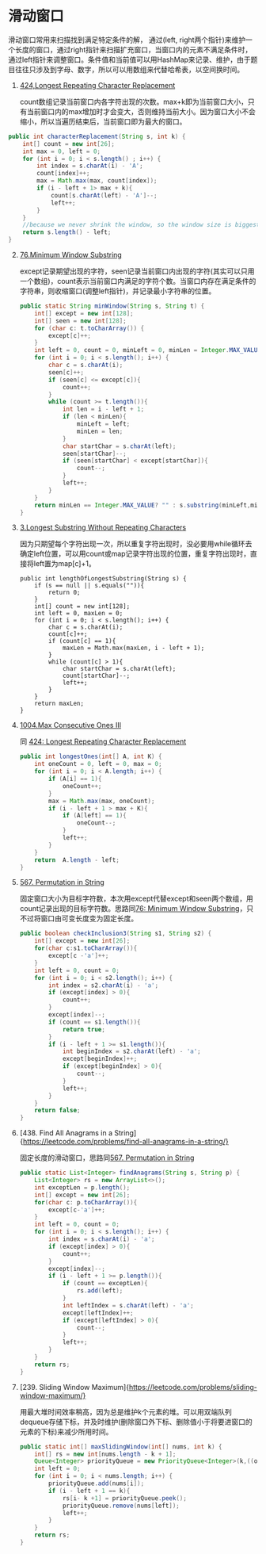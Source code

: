 # 滑动窗口

滑动窗口常用来扫描找到满足特定条件的解， 通过(left, right两个指针)来维护一个长度的窗口，通过right指针来扫描扩充窗口，当窗口内的元素不满足条件时，通过left指针来调整窗口。条件值和当前值可以用HashMap来记录、维护，由于题目往往只涉及到字母、数字，所以可以用数组来代替哈希表，以空间换时间。

1. [424,Longest Repeating Character Replacement](https://leetcode.com/problems/longest-repeating-character-replacement/)

   count数组记录当前窗口内各字符出现的次数。max+k即为当前窗口大小，只有当前窗口内的max增加时才会变大，否则维持当前大小。因为窗口大小不会缩小，所以当遍历结束后，当前窗口即为最大的窗口。

```java
public int characterReplacement(String s, int k) {
    int[] count = new int[26];
    int max = 0, left = 0;
    for (int i = 0; i < s.length() ; i++) {
        int index = s.charAt(i) - 'A';
        count[index]++;
        max = Math.max(max, count[index]);
        if (i - left + 1> max + k){
            count[s.charAt(left) - 'A']--;
            left++;
        }
    }
    //because we never shrink the window, so the window size is biggest at the end.
    return s.length() - left;
}
```

2. [76.Minimum Window Substring](https://leetcode.com/problems/minimum-window-substring/)

   except记录期望出现的字符，seen记录当前窗口内出现的字符(其实可以只用一个数组)，count表示当前窗口内满足的字符个数。当窗口内存在满足条件的字符串，则收缩窗口(调整left指针)，并记录最小字符串的位置。

   ```java
   public static String minWindow(String s, String t) {
       int[] except = new int[128];
       int[] seen = new int[128];
       for (char c: t.toCharArray()) {
           except[c]++;
       }
       int left = 0, count = 0, minLeft = 0, minLen = Integer.MAX_VALUE;
       for (int i = 0; i < s.length(); i++) {
           char c = s.charAt(i);
           seen[c]++;
           if (seen[c] <= except[c]){
               count++;
           }
           while (count >= t.length()){
               int len = i - left + 1;
               if (len < minLen){
                   minLeft = left;
                   minLen = len;
               }
               char startChar = s.charAt(left);
               seen[startChar]--;
               if (seen[startChar] < except[startChar]){
                   count--;
               }
               left++;
           }
       }
       return minLen == Integer.MAX_VALUE? "" : s.substring(minLeft,minLeft + minLen);
   }
   ```

   

3. [3.Longest Substring Without Repeating Characters](https://leetcode.com/problems/longest-substring-without-repeating-characters/)

   因为只期望每个字符出现一次，所以重复字符出现时，没必要用while循环去确定left位置，可以用count或map记录字符出现的位置，重复字符出现时，直接将left置为map[c]+1。

   ```
   public int lengthOfLongestSubstring(String s) {
       if (s == null || s.equals("")){
           return 0;
       }
       int[] count = new int[128];
       int left = 0, maxLen = 0;
       for (int i = 0; i < s.length(); i++) {
           char c = s.charAt(i);
           count[c]++;
           if (count[c] == 1){
               maxLen = Math.max(maxLen, i - left + 1);
           }
           while (count[c] > 1){
               char startChar = s.charAt(left);
               count[startChar]--;
               left++;
           }
       }
       return maxLen;
   }
   ```

4. [1004.Max Consecutive Ones III](https://leetcode.com/problems/max-consecutive-ones-iii/)

   同 [424: Longest Repeating Character Replacement](https://leetcode.com/problems/longest-repeating-character-replacement/)

   ```java
   public int longestOnes(int[] A, int K) {
       int oneCount = 0, left = 0, max = 0;
       for (int i = 0; i < A.length; i++) {
           if (A[i] == 1){
               oneCount++;
           }
           max = Math.max(max, oneCount);
           if (i - left + 1 > max + K){
               if (A[left] == 1){
                   oneCount--;
               }
               left++;
           }
       }
       return  A.length - left;
   }
   ```

   

5. [567. Permutation in String](https://leetcode.com/problems/permutation-in-string/)

   固定窗口大小为目标字符数，本次用except代替except和seen两个数组，用count记录出现的目标字符数。思路同[76: Minimum Window Substring](https://leetcode.com/problems/minimum-window-substring/)，只不过将窗口由可变长度变为固定长度。

   ```java
   public boolean checkInclusion3(String s1, String s2) {
       int[] except = new int[26];
       for(char c:s1.toCharArray()){
           except[c -'a']++;
       }
       int left = 0, count = 0;
       for (int i = 0; i < s2.length(); i++) {
           int index = s2.charAt(i) - 'a';
           if (except[index] > 0){
               count++;
           }
           except[index]--;
           if (count == s1.length()){
               return true;
           }
           if (i - left + 1 >= s1.length()){
               int beginIndex = s2.charAt(left) - 'a';
               except[beginIndex]++;
               if (except[beginIndex] > 0){
                   count--;
               }
               left++;
           }
       }
       return false;
   }
   ```

6. [438. Find All Anagrams in a String]{https://leetcode.com/problems/find-all-anagrams-in-a-string/}

   固定长度的滑动窗口，思路同[567. Permutation in String](https://leetcode.com/problems/permutation-in-string/)

   ```java
   public static List<Integer> findAnagrams(String s, String p) {
       List<Integer> rs = new ArrayList<>();
       int exceptLen = p.length();
       int[] except = new int[26];
       for(char c: p.toCharArray()){
           except[c-'a']++;
       }
       int left = 0, count = 0;
       for (int i = 0; i < s.length(); i++) {
           int index = s.charAt(i) - 'a';
           if (except[index] > 0){
               count++;
           }
           except[index]--;
           if (i - left + 1 >= p.length()){
               if (count == exceptLen){
                   rs.add(left);
               }
               int leftIndex = s.charAt(left) - 'a';
               except[leftIndex]++;
               if (except[leftIndex] > 0){
                   count--;
               }
               left++;
           }
       }
       return rs;
   }
   ```

7. [239. Sliding Window Maximum]{https://leetcode.com/problems/sliding-window-maximum/}

   用最大堆时间效率稍高，因为总是维护k个元素的堆。可以用双端队列dequeue存储下标，并及时维护(删除窗口外下标、删除值小于将要进窗口的元素的下标)来减少所用时间。

    ```java
    public static int[] maxSlidingWindow(int[] nums, int k) {
        int[] rs = new int[nums.length - k + 1];
        Queue<Integer> priorityQueue = new PriorityQueue<Integer>(k,((o1, o2) -> o2 - o1));
        int left = 0;
        for (int i = 0; i < nums.length; i++) {
            priorityQueue.add(nums[i]);
            if (i - left + 1 == k){
                rs[i- k +1] = priorityQueue.peek();
                priorityQueue.remove(nums[left]);
                left++;
            }
        }
        return rs;
    }
    ```


